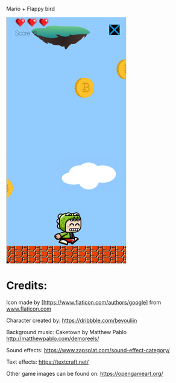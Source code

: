 Mario + Flappy bird

![Alt Text](https://github.com/nikki-thn/Komac/blob/master/Screen%20Shot%202019-03-12%20at%203.04.24%20PM.png)

# Credits:

Icon made by [https://www.flaticon.com/authors/google] from www.flaticon.com

Character created by: https://dribbble.com/bevouliin

Background music: Caketown by Matthew Pablo
http://matthewpablo.com/demoreels/

Sound effects: https://www.zapsplat.com/sound-effect-category/

Text effects: https://textcraft.net/

Other game images can be found on: https://opengameart.org/

